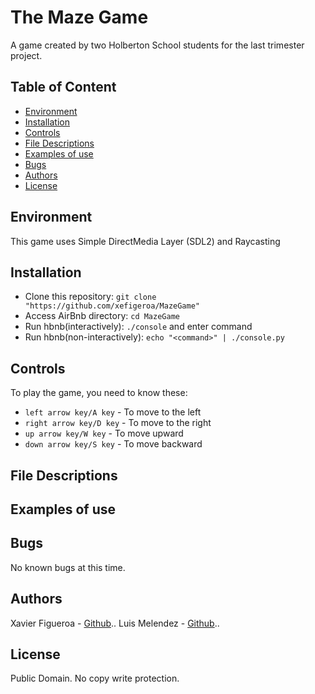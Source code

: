 # The Maze Game
A game created by two Holberton School students for the last trimester project.

## Table of Content
* [Environment](#environment)
* [Installation](#installation)
* [Controls](#controls)
* [File Descriptions](#file-descriptions)
* [Examples of use](#examples-of-use)
* [Bugs](#bugs)
* [Authors](#authors)
* [License](#license)

## Environment
This game uses Simple DirectMedia Layer (SDL2) and Raycasting

## Installation
* Clone this repository: `git clone "https://github.com/xefigeroa/MazeGame"`
* Access AirBnb directory: `cd MazeGame`
* Run hbnb(interactively): `./console` and enter command
* Run hbnb(non-interactively): `echo "<command>" | ./console.py`

## Controls
To play the game, you need to know these:
* `left arrow key/A key` - To move to the left
* `right arrow key/D key` - To move to the right
* `up arrow key/W key` - To move upward
* `down arrow key/S key` - To move backward

## File Descriptions


## Examples of use


## Bugs
No known bugs at this time. 

## Authors
Xavier Figueroa - [Github](https://github.com/xefigueroa)..
Luis Melendez - [Github](https://github.com/luismelendez94)..

## License
Public Domain. No copy write protection. 
